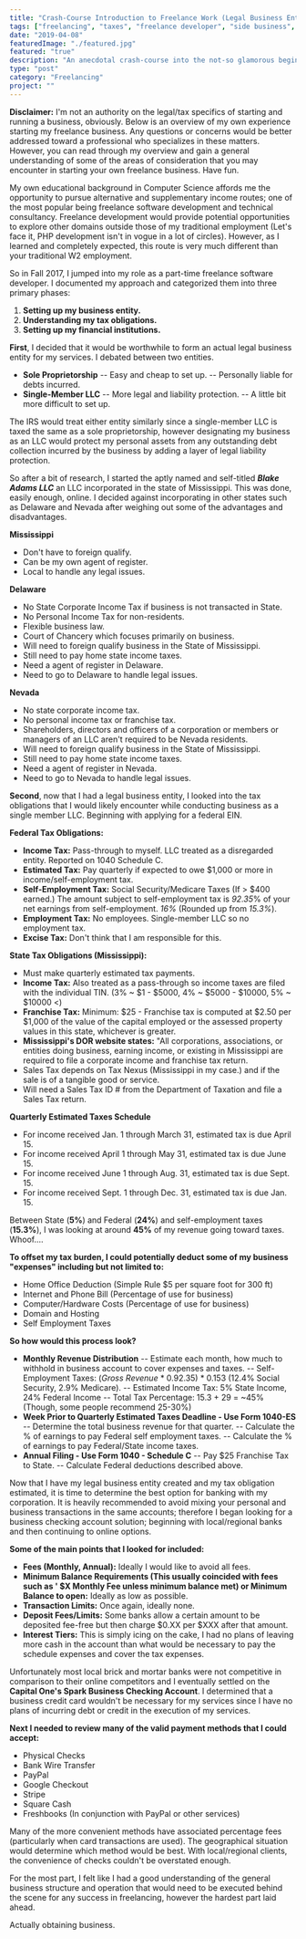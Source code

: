 ```yaml
---
title: "Crash-Course Introduction to Freelance Work (Legal Business Entity, Taxes, and Financial Institutions"
tags: ["freelancing", "taxes", "freelance developer", "side business", "legal"]
date: "2019-04-08"
featuredImage: "./featured.jpg"
featured: "true"
description: "An anecdotal crash-course into the not-so glamorous beginnings to starting a part-time freelance software development business: taxes, bank accounts, business entities and more..."
type: "post"
category: "Freelancing"
project: ""
---
```


**Disclaimer:** I'm not an authority on the legal/tax specifics of starting and running a business, obviously. Below is an overview of my own experience starting my freelance business. Any questions or concerns would be better addressed toward a professional who specializes in these matters. However, you can read through my overview and gain a general understanding of some of the areas of consideration that you may encounter in starting your own freelance business. Have fun.

My own educational background in Computer Science affords me the opportunity to pursue alternative and supplementary income routes; one of the most popular being freelance software development and technical consultancy. Freelance development would provide potential opportunities to explore other domains outside those of my traditional employment (Let's face it, PHP development isn't in vogue in a lot of circles). However, as I learned and completely expected, this route is very much different than your traditional W2 employment. 

So in Fall 2017, I jumped into my role as a part-time freelance software developer. I documented my approach and categorized them into three primary phases:

1. **Setting up my business entity.**
2. **Understanding my tax obligations.**
3. **Setting up my financial institutions.**

**First**, I decided that it would be worthwhile to form an actual legal business entity for my services. I debated between two entities.

- **Sole Proprietorship**
-- Easy and cheap to set up.
-- Personally liable for debts incurred.
- **Single-Member LLC**
-- More legal and liability protection.
-- A little bit more difficult to set up. 

The IRS would treat either entity similarly since a single-member LLC is taxed the same as a sole proprietorship, however designating my business as an LLC would protect my personal assets from any outstanding debt collection incurred by the business by adding a layer of legal liability protection.

So after a bit of research, I started the aptly named and self-titled ***Blake Adams LLC*** an LLC incorporated in the state of Mississippi. This was done, easily enough, online. I decided against incorporating in other states such as Delaware and Nevada after weighing out some of the advantages and disadvantages.

**Mississippi**
+ Don't have to foreign qualify.
+ Can be my own agent of register.
+ Local to handle any legal issues.

**Delaware**
- No State Corporate Income Tax if business is not transacted in State.
- No Personal Income Tax for non-residents.
- Flexible business law.
- Court of Chancery which focuses primarily on business.
- Will need to foreign qualify business in the State of Mississippi.
- Still need to pay home state income taxes.
- Need a agent of register in Delaware.
- Need to go to Delaware to handle legal issues.

**Nevada**
- No state corporate income tax.
- No personal income tax or franchise tax.
- Shareholders, directors and officers of a corporation or members or managers of an LLC aren't required to be Nevada residents.
- Will need to foreign qualify business in the State of Mississippi.
- Still need to pay home state income taxes.
- Need a agent of register in Nevada.
- Need to go to Nevada to handle legal issues.

**Second**, now that I had a legal business entity, I looked into the tax obligations that I would likely encounter while conducting business as a single member LLC. Beginning with applying for a federal EIN. 

**Federal Tax Obligations:**
-   **Income Tax:** Pass-through to myself. LLC treated as a disregarded entity. Reported on 1040 Schedule C.
-   **Estimated Tax:** Pay quarterly if expected to owe $1,000 or more in income/self-employment tax.
-   **Self-Employment Tax:** Social Security/Medicare Taxes (If > $400 earned.) The amount subject to self-employment tax is *92.35*% of your net earnings from self-employment. *16%* (Rounded up from *15.3%*).
-   **Employment Tax:** No employees. Single-member LLC so no employment tax.
-   **Excise Tax:** Don't think that I am responsible for this.
  
**State Tax Obligations (Mississippi):**
-   Must make quarterly estimated tax payments.
-   **Income Tax:** Also treated as a pass-through so income taxes are filed with the individual TIN. (3% ~ $1 - $5000, 4% ~ $5000 - $10000, 5% ~ $10000 <)
-   **Franchise Tax:** Minimum: $25 - Franchise tax is computed at $2.50 per $1,000 of the value of the capital employed or the assessed property values in this state, whichever is greater.
-   **Mississippi's DOR website states:**  "All corporations, associations, or entities doing business, earning income, or existing in Mississippi are required to file a corporate income and franchise tax return.
-   Sales Tax depends on Tax Nexus (Mississippi in my case.) and if the sale is of a tangible good or service.
-   Will need a Sales Tax ID # from the Department of Taxation and file a Sales Tax return.

**Quarterly Estimated Taxes Schedule**
-   For income received Jan. 1 through March 31, estimated tax is due April 15.
-   For income received April 1 through May 31, estimated tax is due June 15.
-   For income received June 1 through Aug. 31, estimated tax is due Sept. 15.
-   For income received Sept. 1 through Dec. 31, estimated tax is due Jan. 15.

Between State (**5%**) and Federal (**24%**)  and self-employment taxes (**15.3%**), I was looking at around **45%** of my revenue going toward taxes. Whoof....

**To offset my tax burden, I could potentially deduct some of my business "expenses" including but not limited to:**

-   Home Office Deduction (Simple Rule $5 per square foot for 300 ft)
-   Internet and Phone Bill (Percentage of use for business)
-   Computer/Hardware Costs (Percentage of use for business)
-   Domain and Hosting
-   Self Employment Taxes

**So how would this process look?**

-   **Monthly Revenue Distribution**
--   Estimate each month, how much to withhold in business account to cover expenses and taxes.
--   Self-Employment Taxes: (*Gross Revenue* * 0.92.35) * 0.153 (12.4% Social Security, 2.9% Medicare). 
--   Estimated Income Tax: 5% State Income, 24% Federal Income
--   Total Tax Percentage: 15.3 + 29 = ~45% (Though, some people recommend 25-30%)
-   **Week Prior to Quarterly Estimated Taxes Deadline - Use Form 1040-ES**
--   Determine the total business revenue for that quarter.
--   Calculate the % of earnings to pay Federal self employment taxes.
--   Calculate the % of earnings to pay Federal/State income taxes.
-   **Annual Filing - Use Form 1040 - Schedule C**
--   Pay $25 Franchise Tax to State.
--   Calculate Federal deductions described above.

Now that I have my legal business entity created and my tax obligation estimated, it is time to determine the best option for banking with my corporation. It is heavily recommended to avoid mixing your personal and business transactions in the same accounts; therefore I began looking for a business checking account solution; beginning with local/regional banks and then continuing to online options.

**Some of the main points that I looked for included:**
- **Fees (Monthly, Annual):** Ideally I would like to avoid all fees.
- **Minimum Balance Requirements (This usually coincided with fees such as ' $X Monthly Fee unless minimum balance met) or Minimum Balance to open:** Ideally as low as possible.
- **Transaction Limits:** Once again, ideally none.
- **Deposit Fees/Limits:** Some banks allow a certain amount to be deposited fee-free but then charge $0.XX per $XXX after that amount.
- **Interest Tiers:** This is simply icing on the cake, I had no plans of leaving more cash in the account than what would be necessary to pay the schedule expenses and cover the tax expenses.

Unfortunately most local brick and mortar banks were not competitive in comparison to their online competitors and I eventually settled on the **Capital One's Spark Business Checking Account**. I determined that a business credit card wouldn't be necessary for my services since I have no plans of incurring debt or credit in the execution of my services.

**Next I needed to review many of the valid payment methods that I could accept:**

-   Physical Checks
-   Bank Wire Transfer
-   PayPal
-   Google Checkout
-   Stripe
-   Square Cash
-   Freshbooks (In conjunction with PayPal or other services)

Many of the more convenient methods have associated percentage fees (particularly when card transactions are used). The geographical situation would determine which method would be best. With local/regional clients, the convenience of checks couldn't be overstated enough.

For the most part, I felt like I had a good understanding of the general business structure and operation that would need to be executed behind the scene for any success in freelancing, however the hardest part laid ahead. 

Actually obtaining business.